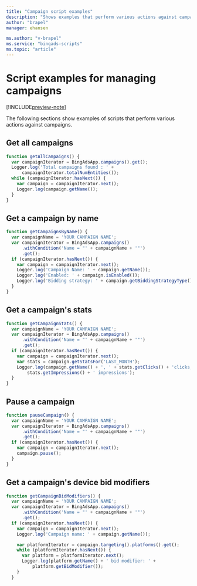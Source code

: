 ```yaml
---
title: "Campaign script examples"
description: "Shows examples that perform various actions against campaigns."
author: "brapel"
manager: ehansen

ms.author: "v-brapel"
ms.service: "bingads-scripts"
ms.topic: "article"
---
```


# Script examples for managing campaigns

[!INCLUDE[preview-note](../includes/preview-note.md)]

The following sections show examples of scripts that perform various actions against campaigns.


## Get all campaigns
```javascript
function getAllCampaigns() {
  var campaignIterator = BingAdsApp.campaigns().get();
  Logger.log('Total campaigns found : ' +
      campaignIterator.totalNumEntities());
  while (campaignIterator.hasNext()) {
    var campaign = campaignIterator.next();
    Logger.log(campaign.getName());
  }
}
```

## Get a campaign by name
```javascript
function getCampaignsByName() {
  var campaignName = 'YOUR CAMPAIGN NAME';
  var campaignIterator = BingAdsApp.campaigns()
      .withCondition('Name = "' + campaignName + '"')
      .get();
  if (campaignIterator.hasNext()) {
    var campaign = campaignIterator.next();
    Logger.log('Campaign Name: ' + campaign.getName());
    Logger.log('Enabled: ' + campaign.isEnabled());
    Logger.log('Bidding strategy: ' + campaign.getBiddingStrategyType());
  }
}
```

## Get a campaign's stats
```javascript
function getCampaignStats() {
  var campaignName = 'YOUR CAMPAIGN NAME';
  var campaignIterator = BingAdsApp.campaigns()
      .withCondition('Name = "' + campaignName + '"')
      .get();
  if (campaignIterator.hasNext()) {
    var campaign = campaignIterator.next();
    var stats = campaign.getStatsFor('LAST_MONTH');
    Logger.log(campaign.getName() + ', ' + stats.getClicks() + 'clicks, ' +
        stats.getImpressions() + ' impressions');
  }
}
```

## Pause a campaign
```javascript
function pauseCampaign() {
  var campaignName = 'YOUR CAMPAIGN NAME';
  var campaignIterator = BingAdsApp.campaigns()
      .withCondition('Name = "' + campaignName + '"')
      .get();
  if (campaignIterator.hasNext()) {
    var campaign = campaignIterator.next();
    campaign.pause();
  }
}
```

## Get a campaign's device bid modifiers
```javascript
function getCampaignBidModifiers() {
  var campaignName = 'YOUR CAMPAIGN NAME';
  var campaignIterator = BingAdsApp.campaigns()
      .withCondition('Name = "' + campaignName + '"')
      .get();
  if (campaignIterator.hasNext()) {
    var campaign = campaignIterator.next();
    Logger.log('Campaign name: ' + campaign.getName());

    var platformIterator = campaign.targeting().platforms().get();
    while (platformIterator.hasNext()) {
      var platform = platformIterator.next();
      Logger.log(platform.getName() + ' bid modifier: ' +
          platform.getBidModifier());
    }
  }
```
